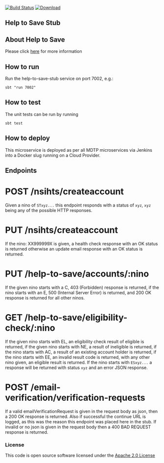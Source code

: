 [![Build Status](https://travis-ci.org/hmrc/help-to-save-stub.svg)](https://travis-ci.org/hmrc/help-to-save-stub) [ ![Download](https://api.bintray.com/packages/hmrc/releases/help-to-save-stub/images/download.svg) ](https://bintray.com/hmrc/releases/help-to-save-stub/_latestVersion)

## Help to Save Stub

## About Help to Save

Please click [here](https://github.com/hmrc/help-to-save-frontend#product-repos) for more information

## How to run

Run the help-to-save-stub service on port 7002, e.g.:
```
sbt "run 7002"
```

## How to test

The unit tests can be run by running
```
sbt test
```

## How to deploy

This microservice is deployed as per all MDTP microservices via Jenkins into a Docker slug running on a Cloud Provider.

## Endpoints

# POST /nsihts/createaccount
 Given a nino of `STxyz...` this endpoint responds with a status of `xyz`, `xyz` being any of the possible HTTP responses.

# PUT /nsihts/createaccount
 If the nino: XX999999X is given, a health check response with an OK status is returned otherwise an update email response with an OK status is returned.

# PUT /help-to-save/accounts/:nino
 If the given nino starts with a C, 403 (Forbidden) response is returned, if the nino starts with an E, 500 (Internal Server Error) is returned, and 200 OK
 response is returned for all other ninos.

# GET /help-to-save/eligibility-check/:nino
 If the given nino starts with EL, an eligibility check result of eligible is returned, if the given nino starts with NE, a result of ineligible is returned,
 if the nino starts with AC, a result of an existing account holder is returned, if the nino starts with EE, an invalid result code is returned, with any other
 nino given, an eligible result is returned.
 If the nino starts with `ESxyz...` a response will be returned with status `xyz` and an error JSON response.

# POST /email-verification/verification-requests
 If a valid emailVerificationRequest is given in the request body as json, then a 200 OK response is returned. Also if successful the continue URL is logged,
 as this was the reason this endpoint was placed here in the stub. If invalid or no json is given in the request body then a 400 BAD REQUEST response is returned.
 
### License
This code is open source software licensed under the [Apache 2.0 License]("http://www.apache.org/licenses/LICENSE-2.0.html") 
